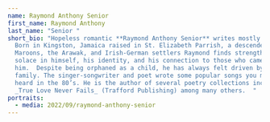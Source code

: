 ```yaml
---
name: Raymond Anthony Senior
first_name: Raymond Anthony
last_name: "Senior "
short_bio: "Hopeless romantic **Raymond Anthony Senior** writes mostly of love.
  Born in Kingston, Jamaica raised in St. Elizabeth Parrish, a descendent of the
  Maroons, the Arawak, and Irish-German settlers Raymond finds strength and
  solace in himself, his identity, and his connection to those who came before
  him.  Despite being orphaned as a child, he has always felt driven by love and
  family. The singer-songwriter and poet wrote some popular songs you might’ve
  heard in the 80’s. He is the author of several poetry collections including
  _True Love Never Fails_ (Trafford Publishing) among many others.  "
portraits:
  - media: 2022/09/raymond-anthony-senior
---
```

